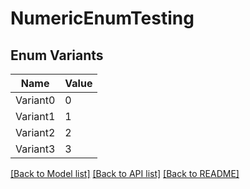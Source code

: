 # NumericEnumTesting

## Enum Variants

| Name | Value |
|---- | -----|
| Variant0 | 0 |
| Variant1 | 1 |
| Variant2 | 2 |
| Variant3 | 3 |


[[Back to Model list]](../README.md#documentation-for-models) [[Back to API list]](../README.md#documentation-for-api-endpoints) [[Back to README]](../README.md)



